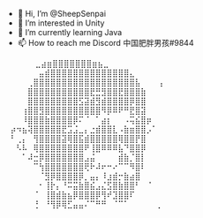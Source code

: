- 👋 Hi, I’m @SheepSenpai
- 👀 I’m interested in Unity
- 🌱 I’m currently learning Java
- 📫 How to reach me Discord 中国肥胖男孩#9844

⠀    ⠀⠀⠀⠀⣀⣴⣶⣿⣿⣿⣿⣿⣿⣿⣶⣦⣀⠀⠀⠀⠀⠀⠀⠀
⠀⠀⠀⠀⠀⠀⣤⣾⣿⣿⣿⣿⣿⣿⣿⣿⣿⣿⣿⣿⣿⣿⣄⠀⠀⠀⠀⠀
⠀⠀⠀⠀⢀⣿⣿⣿⣿⣿⣿⣿⣿⣿⣿⣿⣿⣿⣿⣿⣿⣿⣿⣧⠀⠀⠀⢠
⠀⠀⠀⠀⣿⣿⣿⣿⣿⣿⣿⣿⣿⣿⣿⣟⣛⣻⣿⣿⣟⣿⣿⣿⣷⠀⠀⠀
⠀⠀⠀⠀⣿⣿⣿⣿⣿⣿⣿⣿⣿⣫⣽⣾⣻⣾⣿⣿⣿⣿⡿⣿⣿⠀⠀⠀
⠀⠀⠀⢰⣿⣿⣻⣿⣿⣿⣿⣿⣿⣿⣿⣿⣿⠻⡿⠿⠟⠛⣟⣿⣽⠀⠀⠀
⠀⠀⠀⠸⣿⣿⣿⣷⣿⣿⣿⣿⡿⠍⠈⠀⠁⣴⡆⠀⠀⠠⢭⣮⣿⡶⠀⠀
⠀⡴⠲⣦⢽⣿⣿⣿⣿⣿⣟⣩⣨⣀⡄⣐⣾⣿⣿⣇⠠⣷⣶⣿⣿⡠⠁⠀
⠀⠃⢀⡄⠀⢻⣿⣿⣿⣿⣽⢿⣿⣯⣾⣿⣿⣿⣿⣿⢿⣿⣿⡟⣿⠀⠀⠀
⠀⠀⠣⠧⠀⢿⣿⣿⣿⣿⣿⣿⣿⣿⠟⢸⣿⠿⠿⠿⣧⠙⣿⣿⡿⠀⠀⠀
⠀⠀⠀⠁⠼⣒⡿⣿⣿⣿⣿⣿⣿⣿⣠⣬⠀⠀⠀⠀⣾⣷⡈⣿⡇⠀⠀⠀
⠀⠀⠀⠀⠀⠉⢳⣿⣿⣿⣿⣿⣿⣿⢟⠗⠼⠖⠒⠔⠉⠉⠻⣿⠇⠀⠀⠀
⠀⠀⠀⠀⠀⠀⠈⣻⡿⣿⣿⣿⣿⡿⡀⣤⡄⠸⣰⣾⡒⣷⣴⣿⠀⠀⠀⠀
⠀⠀⠀⠀⠀⠀⠂⢸⡗⡄⠘⠭⣭⣷⣿⣮⣠⣌⣫⣿⣷⣿⣿⠃⠀⠈⠀⠀
⠀⠀⠀⠀⠀⠈⠀⢸⣿⣾⣷⣦⡿⣿⣿⣿⡿⢻⠞⣹⣿⣿⠏⠀⠀⠀⠀⠀
⠀⠀⠀⠀⠀⢘⠀⠘⢻⡿⢿⣋⣤⣤⠌⠉⠛⠛⠀⠈⠉⠁⠀⠀⠀⠀⠀⡀

<!---
SheepSenpai/SheepSenpai is a ✨ special ✨ repository because its `README.md` (this file) appears on your GitHub profile.
You can click the Preview link to take a look at your changes.
--->
